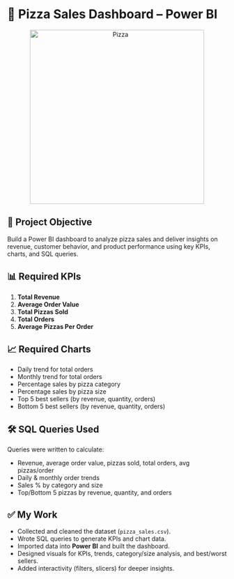 # 🍕 Pizza Sales Dashboard – Power BI

<p align="center">
  <img src="https://upload.wikimedia.org/wikipedia/commons/9/91/Pizza-3007395.jpg" alt="Pizza" width="400"/>
</p>

## 📌 Project Objective
Build a Power BI dashboard to analyze pizza sales and deliver insights on revenue, customer behavior, and product performance using key KPIs, charts, and SQL queries.

## 📊 Required KPIs
1. **Total Revenue**  
2. **Average Order Value**  
3. **Total Pizzas Sold**  
4. **Total Orders**  
5. **Average Pizzas Per Order**  

## 📈 Required Charts
- Daily trend for total orders  
- Monthly trend for total orders  
- Percentage sales by pizza category  
- Percentage sales by pizza size  
- Top 5 best sellers (by revenue, quantity, orders)  
- Bottom 5 best sellers (by revenue, quantity, orders)  

## 🛠 SQL Queries Used
Queries were written to calculate:  
- Revenue, average order value, pizzas sold, total orders, avg pizzas/order  
- Daily & monthly order trends  
- Sales % by category and size  
- Top/Bottom 5 pizzas by revenue, quantity, and orders  

## ✅ My Work
- Collected and cleaned the dataset (`pizza_sales.csv`).  
- Wrote SQL queries to generate KPIs and chart data.  
- Imported data into **Power BI** and built the dashboard.  
- Designed visuals for KPIs, trends, category/size analysis, and best/worst sellers.  
- Added interactivity (filters, slicers) for deeper insights.  

 
